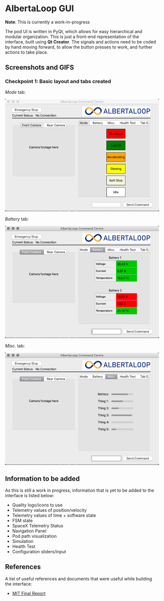 # AlbertaLoop GUI
**Note**: This is currently a work-in-progress

The pod UI is written in PyQt, which allows for easy hierarchical and modular organization. This is just a front-end representation of the interface, built using **Qt Creator**. The signals and actions need to be coded by hand moving forward, to allow the button presses to work, and further actions to take place.

## Screenshots and GIFS
### **Checkpoint 1**: Basic layout and tabs created
*Mode* tab:

![alt text](screenshots/mode.v1.png "Mode tab")

*Battery* tab:

![alt text](screenshots/battery.v1.png "Battery tab")

*Misc.* tab:

![alt text](screenshots/misc.v1.png "Misc. tab")


## Information to be added
As this is still a work in progress, information that is yet to be added to the interface is listed below:

* Quality logo/icons to use
* Telemetry values of position/velocity
* Telemetry values of time + software state
* FSM state
* SpaceX Telemetry Status
* Navigation Panel
* Pod path visualization
* Simulation
* Health Test
* Configuration sliders/input


## References
A list of useful references and documents that were useful while building the interface:

* [MIT Final Report](http://web.mit.edu/mopg/www/papers/MITHyperloop_FinalReport_2017_public.pdf)

